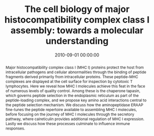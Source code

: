 ---
title: "The cell biology of major histocompatibility complex class I assembly: towards a molecular understanding"
subtitle: ""
summary: ""
authors: 
- Van Hateren A
- James E
- Bailey A
- Phillips A
- Dalchau N
- Elliott T


tags: []
categories: [Immunology]
date: 2010-09-01 00:00:00
publishDate: 2010-09-01 00:00:00
featured: false
draft: false
publication: 'Tissue Antigens'
publication_types: ["2"]

doi: 'https://dx.doi.org/10.1111/j.1399-0039.2010.1550.x'
abstract: Major histocompatibility complex class I (MHC I) proteins protect the host from intracellular pathogens and cellular abnormalities through the binding of peptide fragments derived primarily from intracellular proteins. These peptide-MHC complexes are displayed at the cell surface for inspection by cytotoxic T lymphocytes. Here we reveal how MHC I molecules achieve this feat in the face of numerous levels of quality control. Among these is the chaperone tapasin, which governs peptide selection in the endoplasmic reticulum as part of the peptide-loading complex, and we propose key amino acid interactions central to the peptide selection mechanism. We discuss how the aminopeptidase ERAAP fine-tunes the peptide repertoire available to assembling MHC I molecules, before focusing on the journey of MHC I molecules through the secretory pathway, where calreticulin provides additional regulation of MHC I expression. Lastly we discuss how these processes culminate to influence immune responses.

projects: []
---